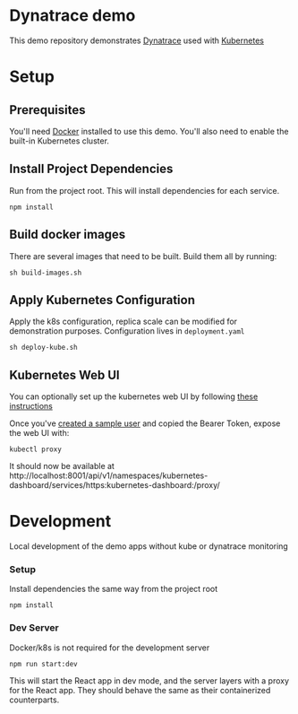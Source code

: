 # Dynatrace demo

This demo repository demonstrates [Dynatrace](https://www.dynatrace.com) used with [Kubernetes](https://kubernetes.io)

# Setup

## Prerequisites

You'll need [Docker](https://www.docker.com/products/docker-desktop) installed to use this demo.
You'll also need to enable the built-in Kubernetes cluster.

## Install Project Dependencies

Run from the project root. This will install dependencies for each service.

```shell script
npm install
```

## Build docker images

There are several images that need to be built.
Build them all by running:

```shell script
sh build-images.sh
```

## Apply Kubernetes Configuration

Apply the k8s configuration, replica scale can be modified for demonstration purposes.
Configuration lives in `deployment.yaml`

```shell script
sh deploy-kube.sh
```

## Kubernetes Web UI

You can optionally set up the kubernetes web UI by following [these instructions](https://kubernetes.io/docs/tasks/access-application-cluster/web-ui-dashboard/)

Once you've [created a sample user](https://github.com/kubernetes/dashboard/blob/master/docs/user/access-control/creating-sample-user.md) and copied the Bearer Token, expose the web UI with:

```shell script
kubectl proxy
```

It should now be available at http://localhost:8001/api/v1/namespaces/kubernetes-dashboard/services/https:kubernetes-dashboard:/proxy/

# Development

Local development of the demo apps without kube or dynatrace monitoring

### Setup

Install dependencies the same way from the project root

```shell script
npm install
```

### Dev Server

Docker/k8s is not required for the development server

```shell script
npm run start:dev
```

This will start the React app in dev mode, and the server layers with a proxy for the React app.
They should behave the same as their containerized counterparts.
